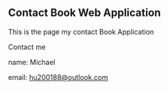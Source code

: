 ## Contact Book Web Application

This is the page my contact Book Application

Contact me

name: Michael

email: hu200188@outlook.com
